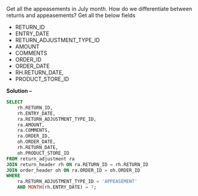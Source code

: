 Get all the appeasements in July month.
How do we differentiate between returns and appeasements?
Get all the below fields 
- RETURN_ID
- ENTRY_DATE 
- RETURN_ADJUSTMENT_TYPE_ID
- AMOUNT
- COMMENTS 
- ORDER_ID
- ORDER_DATE 
- RH.RETURN_DATE, 
- PRODUCT_STORE_ID

**Solution –** 
```sql
SELECT
    rh.RETURN_ID,
    rh.ENTRY_DATE,
    ra.RETURN_ADJUSTMENT_TYPE_ID,
    ra.AMOUNT,
    ra.COMMENTS,
    ra.ORDER_ID,
    oh.ORDER_DATE,
    rh.RETURN_DATE,
    oh.PRODUCT_STORE_ID
FROM return_adjustment ra
JOIN return_header rh ON ra.RETURN_ID = rh.RETURN_ID
JOIN order_header oh ON ra.ORDER_ID = oh.ORDER_ID
WHERE
    ra.RETURN_ADJUSTMENT_TYPE_ID = 'APPEASEMENT'
    AND MONTH(rh.ENTRY_DATE) = 7;
```